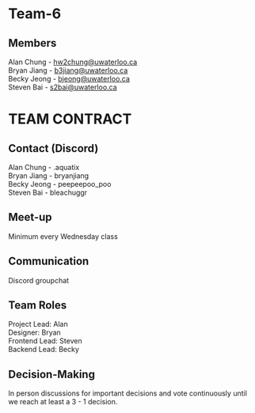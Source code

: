 # Team-6

## Members
Alan Chung - hw2chung@uwaterloo.ca  
Bryan Jiang - b3jiang@uwaterloo.ca  
Becky Jeong - bjeong@uwaterloo.ca  
Steven Bai - s2bai@uwaterloo.ca  

# TEAM CONTRACT

## Contact (Discord)
Alan Chung - .aquatix  
Bryan Jiang - bryanjiang  
Becky Jeong - peepeepoo_poo  
Steven Bai - bleachuggr  

## Meet-up
Minimum every Wednesday class

## Communication 
Discord groupchat

## Team Roles 
Project Lead: Alan   
Designer: Bryan    
Frontend Lead: Steven  
Backend Lead: Becky  

## Decision-Making
In person discussions for important decisions and vote continuously until we reach at least a 3 - 1 decision.